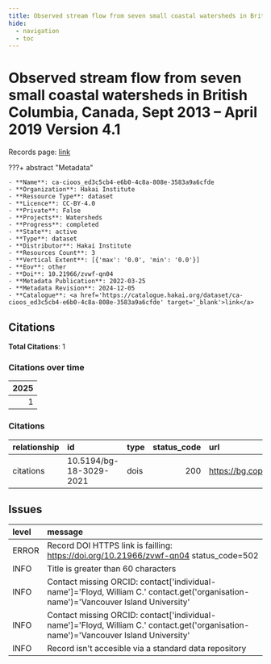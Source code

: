 ```yaml
---
title: Observed stream flow from seven small coastal watersheds in British Columbia, Canada, Sept 2013 – April 2019 Version 4.1
hide:
  - navigation
  - toc
---
```


# Observed stream flow from seven small coastal watersheds in British Columbia, Canada, Sept 2013 – April 2019 Version 4.1

Records page: <a href='https://catalogue.hakai.org/dataset/ca-cioos_ed3c5cb4-e6b0-4c8a-808e-3583a9a6cfde' target='_blank'>link</a>

???+ abstract "Metadata"

    - **Name**: ca-cioos_ed3c5cb4-e6b0-4c8a-808e-3583a9a6cfde 
    - **Organization**: Hakai Institute 
    - **Ressource Type**: dataset 
    - **Licence**: CC-BY-4.0 
    - **Private**: False 
    - **Projects**: Watersheds 
    - **Progress**: completed 
    - **State**: active 
    - **Type**: dataset 
    - **Distributor**: Hakai Institute 
    - **Resources Count**: 3 
    - **Vertical Extent**: [{'max': '0.0', 'min': '0.0'}] 
    - **Eov**: other 
    - **Doi**: 10.21966/zvwf-qn04 
    - **Metadata Publication**: 2022-03-25 
    - **Metadata Revision**: 2024-12-05 
    - **Catalogue**: <a href='https://catalogue.hakai.org/dataset/ca-cioos_ed3c5cb4-e6b0-4c8a-808e-3583a9a6cfde' target='_blank'>link</a> 

<div id='map'></div>


## Citations

**Total Citations**: 1

### Citations over time

|   2025 |
|-------:|
|      1 |

### Citations

| relationship   | id                      | type   |   status_code | url                                              |
|:---------------|:------------------------|:-------|--------------:|:-------------------------------------------------|
| citations      | 10.5194/bg-18-3029-2021 | dois   |           200 | https://bg.copernicus.org/articles/18/3029/2021/ |




## Issues
| level   | message                                                                                                                              |
|:--------|:-------------------------------------------------------------------------------------------------------------------------------------|
| ERROR   | Record DOI HTTPS link is failling: https://doi.org/10.21966/zvwf-qn04 status_code=502                                                |
| INFO    | Title is greater than 60 characters                                                                                                  |
| INFO    | Contact missing ORCID: contact['individual-name']='Floyd, William C.' contact.get('organisation-name')='Vancouver Island University' |
| INFO    | Contact missing ORCID: contact['individual-name']='Floyd, William C.' contact.get('organisation-name')='Vancouver Island University' |
| INFO    | Record isn't accesible via a standard data repository                                                                                |


<script>
   document.addEventListener("DOMContentLoaded", function() {
    var map = L.map('map').setView([51.505, -125.09], 5);
    L.tileLayer('https://tile.openstreetmap.org/{z}/{x}/{y}.png', {
        maxZoom: 19,
        attribution: '&copy; <a href="http://www.openstreetmap.org/copyright">OpenStreetMap</a>'
    }).addTo(map);
    var geojsonFeature = {
        "type": "Feature",
        "properties": {
            "name" : "Observed stream flow from seven small coastal watersheds in British Columbia, Canada, Sept 2013 – April 2019 Version 4.1"
        },
        "geometry": {'type': 'Polygon', 'coordinates': [[[-128.13265424, 51.60936247], [-127.95907025, 51.60936247], [-127.95907025, 51.69558793], [-128.13265424, 51.69558793], [-128.13265424, 51.60936247]]]}
    }
    L.geoJSON(geojsonFeature).addTo(map);
   })
</script>
